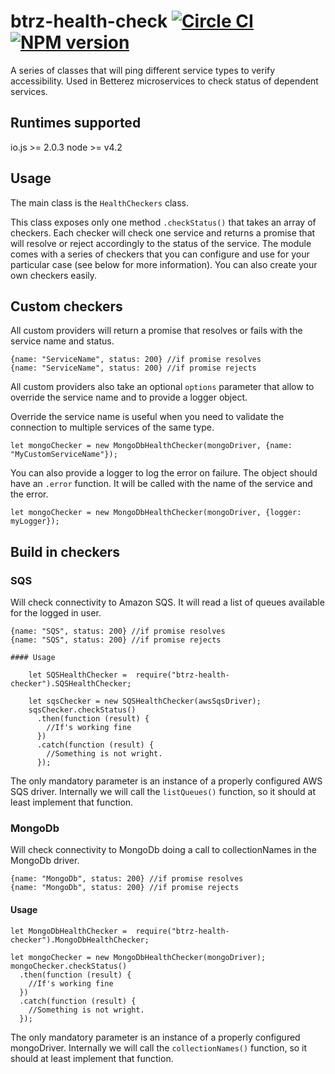 # btrz-health-check [![Circle CI](https://circleci.com/gh/Betterez/btrz-health-check.svg?style=svg)](https://circleci.com/gh/Betterez/btrz-health-check) [![NPM version](https://badge-me.herokuapp.com/api/npm/btrz-health-check.png)](http://badges.enytc.com/for/npm/btrz-health-check)

A series of classes that will ping different service types to verify accessibility. Used in Betterez microservices to check status of dependent services.

## Runtimes supported

io.js >= 2.0.3
node >= v4.2

## Usage

The main class is the `HealthCheckers` class.

This class exposes only one method `.checkStatus()` that takes an array of checkers.
Each checker will check one service and returns a promise that will resolve or reject accordingly to the status of the service.
The module comes with a series of checkers that you can configure and use for your particular case (see below for more information).
You can also create your own checkers easily.

## Custom checkers

All custom providers will return a promise that resolves or fails with the service name and status.

    {name: "ServiceName", status: 200} //if promise resolves
    {name: "ServiceName", status: 200} //if promise rejects

All custom providers also take an optional `options` parameter that allow to override the service name and to provide a logger object.

Override the service name is useful when you need to validate the connection to multiple services of the same type.

    let mongoChecker = new MongoDbHealthChecker(mongoDriver, {name: "MyCustomServiceName"});

You can also provide a logger to log the error on failure. The object should have an `.error` function. It will be called with the name of the service and the error.

    let mongoChecker = new MongoDbHealthChecker(mongoDriver, {logger: myLogger});

## Build in checkers

### SQS

Will check connectivity to Amazon SQS. It will read a list of queues available for the logged in user.

    {name: "SQS", status: 200} //if promise resolves
    {name: "SQS", status: 200} //if promise rejects

    #### Usage

        let SQSHealthChecker =  require("btrz-health-checker").SQSHealthChecker;

        let sqsChecker = new SQSHealthChecker(awsSqsDriver);
        sqsChecker.checkStatus()
          .then(function (result) {
            //If's working fine
          })
          .catch(function (result) {
            //Something is not wright.
          });

The only mandatory parameter is an instance of a properly configured AWS SQS driver.
Internally we will call the `listQueues()` function, so it should at least implement that function.


### MongoDb

Will check connectivity to MongoDb doing a call to collectionNames in the MongoDb driver.

    {name: "MongoDb", status: 200} //if promise resolves
    {name: "MongoDb", status: 200} //if promise rejects

#### Usage

    let MongoDbHealthChecker =  require("btrz-health-checker").MongoDbHealthChecker;

    let mongoChecker = new MongoDbHealthChecker(mongoDriver);
    mongoChecker.checkStatus()
      .then(function (result) {
        //If's working fine
      })
      .catch(function (result) {
        //Something is not wright.
      });

The only mandatory parameter is an instance of a properly configured mongoDriver.
Internally we will call the `collectionNames()` function, so it should at least implement that function.
